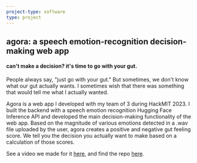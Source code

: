 ```yaml
---
project-type: software 
type: project
---
```

## agora: a speech emotion-recognition decision-making web app
#### can't make a decision? it's time to go with your gut.

People always say, "just go with your gut." But sometimes, we don't know what our gut actually wants. I sometimes wish that there was something that would tell me what I actually wanted.

Agora is a web app I developed with my team of 3 during HackMIT 2023. I built the backend with a speech emotion recognition Hugging Face Inference API and developed the main decision-making functionality of the web app. Based on the magnitude of various emotions detected in a .wav file uploaded by the user, agora creates a positive and negative gut feeling score. We tell you the decision you actually want to make based on a calculation of those scores.

See a video we made for it <a href = "https://youtube.com/watch?v=fxhFVNplBYM">here</a>, and find the repo <a href = "https://github.com/elaineliuwang/agora_hackMIT">here</a>.